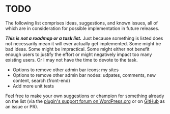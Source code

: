 # TODO

The following list comprises ideas, suggestions, and known issues, all of which are in consideration for possible implementation in future releases.

***This is not a roadmap or a task list.*** Just because something is listed does not necessarily mean it will ever actually get implemented. Some might be bad ideas. Some might be impractical. Some might either not benefit enough users to justify the effort or might negatively impact too many existing users. Or I may not have the time to devote to the task.

* Options to remove other admin bar icons: my sites
* Options to remove other admin bar nodes: udpates, comments, new content, search (front-end)
* Add more unit tests

Feel free to make your own suggestions or champion for something already on the list (via the [plugin's support forum on WordPress.org](https://wordpress.org/support/plugin/admin-trim-interface/) or on [GitHub](https://github.com/coffee2code/admin-trim-interface/) as an issue or PR).